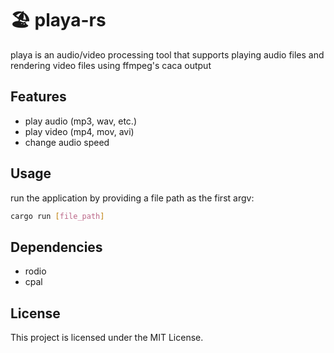 # 🏖️ playa-rs

playa is an audio/video processing tool that supports playing audio files and rendering video files using ffmpeg's caca output

## Features
- play audio (mp3, wav, etc.)
- play video (mp4, mov, avi)
- change audio speed

## Usage
run the application by providing a file path as the first argv:
```sh
cargo run [file_path]
```

## Dependencies
- rodio
- cpal

## License
This project is licensed under the MIT License.
